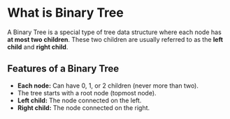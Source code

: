# What is Binary Tree

A Binary Tree is a special type of tree data structure where each node has **at most two children**. These two children are usually referred to as the **left child** and **right child**.

## Features of a Binary Tree
- **Each node:** Can have 0, 1, or 2 children (never more than two).
- The tree starts with a root node (topmost node).
- **Left child:** The node connected on the left.
- **Right child:** The node connected on the right.